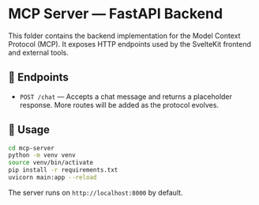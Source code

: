 # MCP Server — FastAPI Backend

This folder contains the backend implementation for the Model Context Protocol (MCP). It exposes HTTP endpoints used by the SvelteKit frontend and external tools.

## 📌 Endpoints

- `POST /chat` — Accepts a chat message and returns a placeholder response. More routes will be added as the protocol evolves.

## 🚀 Usage

```bash
cd mcp-server
python -m venv venv
source venv/bin/activate
pip install -r requirements.txt
uvicorn main:app --reload
```

The server runs on `http://localhost:8000` by default.
